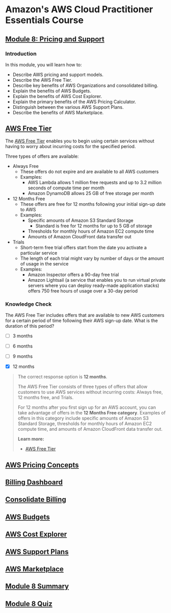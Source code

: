 # Amazon's AWS Cloud Practitioner Essentials Course

## [Module 8: Pricing and Support](https://content.aws.training/wbt/cecpeb/en/x1/1.0.1/index.html?endpoint=https%3a%2f%2flrs.aws.training%2fTCAPI%2f&auth=Basic%20OjBiMGI4Y2UzLThjOTMtNDc5OS1hYjc5LWEyZTRiOTY1YWRjNw%3d%3d&actor=%7b%22objectType%22%3a%22Agent%22%2c%22name%22%3a%5b%22INQ5CE3B90aXZcEnqdt9gw2%22%5d%2c%22mbox%22%3a%5b%22mailto%3alms-user-INQ5CE3B90aXZcEnqdt9gw2%40amazon.com%22%5d%7d&registration=a1f41fc6-1511-44e4-85a4-8e1923af7bc6&activity_id=http%3a%2f%2fJsdOGRWZzljloSEdyFptOL7JZcTBEIYc_rise&grouping=http%3a%2f%2fJsdOGRWZzljloSEdyFptOL7JZcTBEIYc_rise&content_token=f1d42faf-a210-4c2d-b42a-9fe2b337f828&content_endpoint=https%3a%2f%2flrs.aws.training%2fTCAPI%2fcontent%2f&externalRegistration=CompletionThresholdPercent%7c100!InstanceId%7c0!PackageId%7ccecpeb_en_x1_1.0.1!RegistrationTimestampTicks%7c16225031567556825!SaveCompletion%7c1!TranscriptId%7cLwlMtrUQsUibqhjrMdAFoQ2!UserId%7cINQ5CE3B90aXZcEnqdt9gw2&externalConfiguration=&width=988&height=724&left=466&top=0#/lessons/15VXVAnJqTLIarXGuKjg20dkQrMdMfyK)

### Introduction
In this module, you will learn how to:

- Describe AWS pricing and support models.
- Describe the AWS Free Tier.
- Describe key benefits of AWS Organizations and consolidated billing.
- Explain the benefits of AWS Budgets.
- Explain the benefits of AWS Cost Explorer.
- Explain the primary benefits of the AWS Pricing Calculator.
- Distinguish between the various AWS Support Plans.
- Describe the benefits of AWS Marketplace.

## [AWS Free Tier](https://content.aws.training/wbt/cecpeb/en/x1/1.0.1/index.html?endpoint=https%3a%2f%2flrs.aws.training%2fTCAPI%2f&auth=Basic%20OjBiMGI4Y2UzLThjOTMtNDc5OS1hYjc5LWEyZTRiOTY1YWRjNw%3d%3d&actor=%7b%22objectType%22%3a%22Agent%22%2c%22name%22%3a%5b%22INQ5CE3B90aXZcEnqdt9gw2%22%5d%2c%22mbox%22%3a%5b%22mailto%3alms-user-INQ5CE3B90aXZcEnqdt9gw2%40amazon.com%22%5d%7d&registration=a1f41fc6-1511-44e4-85a4-8e1923af7bc6&activity_id=http%3a%2f%2fJsdOGRWZzljloSEdyFptOL7JZcTBEIYc_rise&grouping=http%3a%2f%2fJsdOGRWZzljloSEdyFptOL7JZcTBEIYc_rise&content_token=f1d42faf-a210-4c2d-b42a-9fe2b337f828&content_endpoint=https%3a%2f%2flrs.aws.training%2fTCAPI%2fcontent%2f&externalRegistration=CompletionThresholdPercent%7c100!InstanceId%7c0!PackageId%7ccecpeb_en_x1_1.0.1!RegistrationTimestampTicks%7c16225031567556825!SaveCompletion%7c1!TranscriptId%7cLwlMtrUQsUibqhjrMdAFoQ2!UserId%7cINQ5CE3B90aXZcEnqdt9gw2&externalConfiguration=&width=988&height=724&left=466&top=0#/lessons/l7u9w6ibbP7jgqgz3J5Qb6Jel2rGoG1f)

The [AWS Free Tier](https://aws.amazon.com/free/) enables you to begin using certain services without having to worry about incurring costs for the specified period. 

Three types of offers are available: 

- Always Free
  - These offers do not expire and are available to all AWS customers
  - Examples:
    - AWS Lambda allows 1 million free requests and up to 3.2 million seconds of compute time per month
    - Amazon DynamoDB allows 25 GB of free storage per month
- 12 Months Free
  - These offers are free for 12 months following your initial sign-up date to AWS
  - Examples:
    - Specific amounts of Amazon S3 Standard Storage
      - Standard is free for 12 months for up to 5 GB of storage
    - Thresholds for monthly hours of Amazon EC2 compute time
    - Amounts of Amazon CloudFront data transfer out
- Trials
  - Short-term free trial offers start from the date you activate a particular service
  - The length of each trial might vary by number of days or the amount of usage in the service
  - Examples:
    - Amazon Inspector offers a 90-day free trial
    - Amazon Lightsail (a service that enables you to run virtual private servers where you can deploy ready-made application stacks) offers 750 free hours of usage over a 30-day period

### Knowledge Check

The AWS Free Tier includes offers that are available to new AWS customers for a certain period of time following their AWS sign-up date. What is the duration of this period?

- [ ] 3 months

- [ ] 6 months

- [ ] 9 months

- [x] 12 months

> The correct response option is **12 months**.
> 
> The AWS Free Tier consists of three types of offers that allow customers to use AWS services without incurring costs: Always free, 12 months free, and Trials.
> 
> For 12 months after you first sign up for an AWS account, you can take advantage of offers in the **12 Months Free category**. Examples of offers in this category include specific amounts of Amazon S3 Standard Storage, thresholds for monthly hours of Amazon EC2 compute time, and amounts of Amazon CloudFront data transfer out.
> 
> **Learn more:**
> 
> - [AWS Free Tier]()
> 

## [AWS Pricing Concepts]()


## [Billing Dashboard]()


## [Consolidate Billing]()


## [AWS Budgets]()


## [AWS Cost Explorer]()


## [AWS Support Plans]()


## [AWS Marketplace]()


## [Module 8 Summary]()


## [Module 8 Quiz]()


